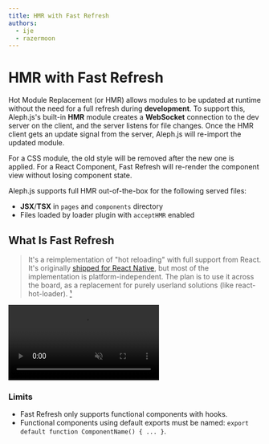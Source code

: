 ```yaml
---
title: HMR with Fast Refresh
authors:
  - ije
  - razermoon
---
```


# HMR with Fast Refresh

Hot Module Replacement (or HMR) allows modules to be updated at runtime without
the need for a full refresh during **development**. To support this, Aleph.js's
built-in **HMR** module creates a **WebSocket** connection to the dev server on
the client, and the server listens for file changes. Once the HMR client gets an
update signal from the server, Aleph.js will re-import the updated module.

For a CSS module, the old style will be removed after the new one is applied.
For a React Component, Fast Refresh will re-render the component view without
losing component state.

Aleph.js supports full HMR out-of-the-box for the following served files:

- **JSX**/**TSX** in `pages` and `components` directory
- Files loaded by loader plugin with `acceptHMR` enabled

## What Is Fast Refresh

> It's a reimplementation of "hot reloading" with full support from React. It's
> originally
> [shipped for React Native](https://twitter.com/dan_abramov/status/1169687758849400832),
> but most of the implementation is platform-independent. The plan is to use it
> across the board, as a replacement for purely userland solutions (like
> react-hot-loader). [¹]

<video src="/fast-refresh.mp4" loop autoplay muted></video>

[¹]: https://github.com/facebook/react/issues/16604#issuecomment-528663101

### Limits

- Fast Refresh only supports functional components with hooks.
- Functional components using default exports must be named:
  `export default function ComponentName() { ... }`.
